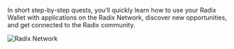 In short step-by-step quests, you’ll quickly learn how to use your Radix Wallet with applications on the Radix Network, discover new opportunities, and get connected to the Radix community.

![Radix Network](/quests-images/key/1-KeyImage_RadQuestQuest.webp)
